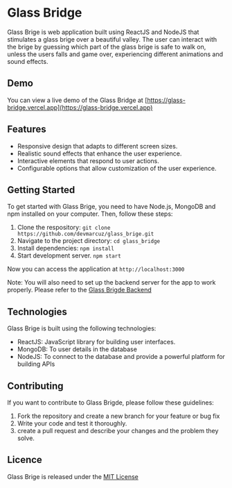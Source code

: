 # Glass Bridge

Glass Brige is web application built using ReactJS and NodeJS that stimulates a glass brige over a beautiful valley. The user can interact with the brige by guessing which part of the glass brige is safe to walk on, unless the users falls and game over, experiencing different animations and sound effects.

## Demo

You can view a live demo of the Glass Bridge at [https://glass-bridge.vercel.app](https://glass-bridge.vercel.app)

## Features

- Responsive design that adapts to different screen sizes.
- Realistic sound effects that enhance the user experience.
- Interactive elements that respond to user actions.
- Configurable options that allow customization of the user experience.

## Getting Started

To get started with Glass Brige, you need to have Node.js, MongoDB and npm installed on your computer. Then, follow these steps:

1. Clone the respository: `git clone https://github.com/devmarcuz/glass_brige.git`
2. Navigate to the project directory: `cd glass_bridge`
3. Install dependencies: `npm install`
4. Start development server. `npm start`

Now you can access the application at `http://localhost:3000`

Note: You will also need to set up the backend server for the app to work properly. Please refer to the [Glass Brigde Backend](https://github.com/devmarcuz/Glass-Bridge-Backend)

## Technologies

Glass Brige is built using the following technologies:

- ReactJS: JavaScript library for building user interfaces.
- MongoDB: To user details in the database
- NodeJS: To connect to the database and provide a powerful platform for building APIs

## Contributing

If you want to contribute to Glass Brigde, please follow these guidelines:

1. Fork the repository and create a new branch for your feature or bug fix
2. Write your code and test it thoroughly.
3. create a pull request and describe your changes and the problem they solve.

## Licence

Glass Brige is released under the [MIT License](http://opensource.org/licences/MIT)
